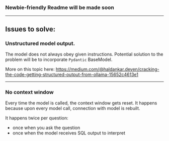 ### Newbie-friendly Readme will be made soon
---
## Issues to solve:
### Unstructured model output. 

The model does not always obey given instructions. Potential solution to the problem will be to incorporate `Pydantic` BaseModel. 

More on this topic here: https://medium.com/@haldankar.deven/cracking-the-code-getting-structured-output-from-ollama-15652c4613e1

---
### No context window

Every time the model is called, the context window gets reset. It happens because upon every model call, connection with model is rebuilt.

It happens twice per question:
  - once when you ask the question 
  - once when the model receives SQL output to interpret
